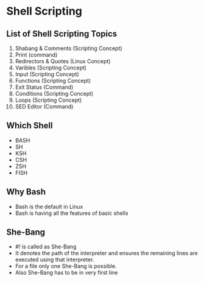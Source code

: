 # Shell Scripting
## List of Shell Scripting Topics
1. Shabang & Comments   (Scripting Concept)
2. Print                (command)
3. Redirectors & Quotes (Linux Concept)
4. Varibles             (Scripting Concept)
5. Input                (Scripting Concept)
6. Functions            (Scripting Concept)
7. Exit Status          (Command)
8. Conditions           (Scripting Concept)
9. Loops                (Scripting Concept)
10. SED Editor          (Command)

## Which Shell
- BASH
- SH
- KSH 
- CSH
- ZSH
- FISH
## Why Bash
- Bash is the default in Linux
- Bash is having all the features of basic shells
## She-Bang
- #! is called as She-Bang
- It denotes the path of the interpreter and ensures the remaining lines are executed using that interpreter.
- For a file only one She-Bang is possible.
- Also She-Bang has to be in very first line